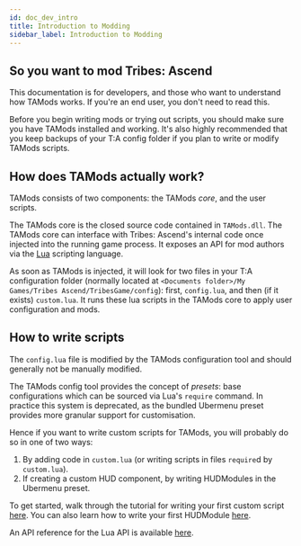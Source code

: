 ```yaml
---
id: doc_dev_intro
title: Introduction to Modding
sidebar_label: Introduction to Modding
---
```


## So you want to mod Tribes: Ascend

This documentation is for developers, and those who want to understand how TAMods works. If you're an end user, you don't need to read this.

Before you begin writing mods or trying out scripts, you should make sure you have TAMods installed and working. It's also highly recommended that you keep backups of your T:A config folder if you plan to write or modify TAMods scripts.

## How does TAMods actually work?

TAMods consists of two components: the TAMods _core_, and the user scripts.

The TAMods core is the closed source code contained in `TAMods.dll`. The TAMods core can interface with Tribes: Ascend's internal code once injected into the running game process. It exposes an API for mod authors via the [Lua](https://www.lua.org/) scripting language.

As soon as TAMods is injected, it will look for two files in your T:A configuration folder (normally located at `<Documents folder>/My Games/Tribes Ascend/TribesGame/config`): first, `config.lua`, and then (if it exists) `custom.lua`. It runs these lua scripts in the TAMods core to apply user configuration and mods.

## How to write scripts

The `config.lua` file is modified by the TAMods configuration tool and should generally not be manually modified.

The TAMods config tool provides the concept of _presets_: base configurations which can be sourced via Lua's `require` command. In practice this system is deprecated, as the bundled Ubermenu preset provides more granular support for customisation.

Hence if you want to write custom scripts for TAMods, you will probably do so in one of two ways:

1. By adding code in `custom.lua` (or writing scripts in files `require`d by `custom.lua`).
2. If creating a custom HUD component, by writing HUDModules in the Ubermenu preset.

To get started, walk through the tutorial for writing your first custom script [here](doc_dev_tute_script.md). You can also learn how to write your first HUDModule [here](doc_dev_tute_hudmodule.md).

An API reference for the Lua API is available [here](doc_dev_api_overview.md).